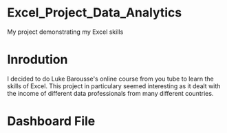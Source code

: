  # Excel_Project_Data_Analytics
 My project demonstrating my Excel skills
 
# Inrodution
I decided to do Luke Barousse's online course from you tube to learn the skills of Excel. This project in particulary seemed interesting as it dealt with the income of different data professionals from many different countries.

# Dashboard File



